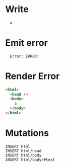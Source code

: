 # Write
```html
  a
```

# Emit error
```
  Error: ERROR!
```

# Render Error
```html
<html>
  <head />
  <body>
    a
  </body>
</html>
```

# Mutations
```
INSERT html
INSERT html/head
INSERT html/body
INSERT html/body/#text
```